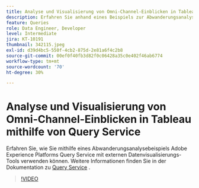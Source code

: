 ```yaml
---
title: Analyse und Visualisierung von Omni-Channel-Einblicken in Tableau mithilfe von Query Service
description: Erfahren Sie anhand eines Beispiels zur Abwanderungsanalyse, wie Sie den Abfrage-Service von Adobe Experience Platform mit externen Datenvisualisierungs-Tools nutzen können.
feature: Queries
role: Data Engineer, Developer
level: Intermediate
jira: KT-10191
thumbnail: 342115.jpeg
exl-id: d39d4bc5-550f-4cb2-875d-2e81a6f4c2b8
source-git-commit: 00ef0f40fb3d82f0c06428a35c0e402f46ab6774
workflow-type: tm+mt
source-wordcount: '70'
ht-degree: 30%

---
```


# Analyse und Visualisierung von Omni-Channel-Einblicken in Tableau mithilfe von Query Service

Erfahren Sie, wie Sie mithilfe eines Abwanderungsanalysebeispiels Adobe Experience Platforms Query Service mit externen Datenvisualisierungs-Tools verwenden können. Weitere Informationen finden Sie in der Dokumentation zu [Query Service](https://experienceleague.adobe.com/docs/experience-platform/query/home.html?lang=de) .

>[!VIDEO](https://video.tv.adobe.com/v/342115?learn=on)
